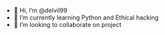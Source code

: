 - 👋 Hi, I’m @delvil99
- 🌱 I’m currently learning Python and Ethical hacking
- 💞️ I’m looking to collaborate on project

<!---
delvil99/delvil99 is a ✨ special ✨ repository because its `README.md` (this file) appears on your GitHub profile.
You can click the Preview link to take a look at your changes.
--->
